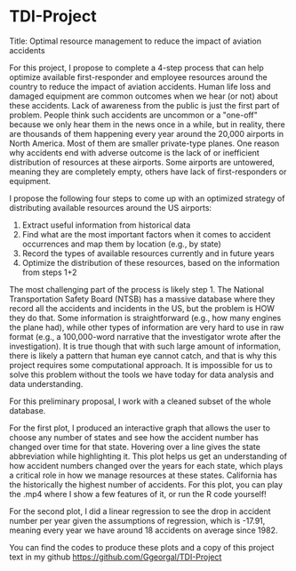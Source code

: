 # TDI-Project

Title: Optimal resource management to reduce the impact of aviation accidents

For this project, I propose to complete a 4-step process that can help optimize available first-responder and employee resources around the country to reduce the impact of aviation accidents. Human life loss and damaged equipment are common outcomes when we hear (or not) about these accidents. Lack of awareness from the public is just the first part of problem. People think such accidents are uncommon or a "one-off" because we only hear them in the news once in a while, but in reality, there are thousands of them happening every year around the 20,000 airports in North America. Most of them are smaller private-type planes. One reason why accidents end with adverse outcome is the lack of or inefficient distribution of resources at these airports. Some airports are untowered, meaning they are completely empty, others have lack of first-responders or equipment. 

I propose the following four steps to come up with an optimized strategy of distributing available resources around the US airports:
1) Extract useful information from historical data
2) Find what are the most important factors when it comes to accident occurrences and map them by location (e.g., by state)
3) Record the types of available resources currently and in future years
4) Optimize the distribution of these resources, based on the information from steps 1+2

The most challenging part of the process is likely step 1. The National Transportation Safety Board (NTSB) has a massive database where they record all the accidents and incidents in the US, but the problem is HOW they do that. Some information is straightforward (e.g., how many engines the plane had), while other types of information are very hard to use in raw format (e.g., a 100,000-word narrative that the investigator wrote after the investigation). It is true though that with such large amount of information, there is likely a pattern that human eye cannot catch, and that is why this project requires some computational approach. It is impossible for us to solve this problem without the tools we have today for data analysis and data understanding.

For this preliminary proposal, I work with a cleaned subset of the whole database.

For the first plot, I produced an interactive graph that allows the user to choose any number of states and see how the accident number has changed over time for that state. Hovering over a line gives the state abbreviation while highlighting it. This plot helps us get an understanding of how accident numbers changed over the years for each state, which plays a critical role in how we manage resources at these states. California has the historically the highest number of accidents. For this plot, you can play the .mp4 where I show a few features of it, or run the R code yourself!

For the second plot, I did a linear regression to see the drop in accident number per year given the assumptions of regression, which is -17.91, meaning every year we have around 18 accidents on average since 1982.

You can find the codes to produce these plots and a copy of this project text in my github
https://github.com/Ggeorgal/TDI-Project

